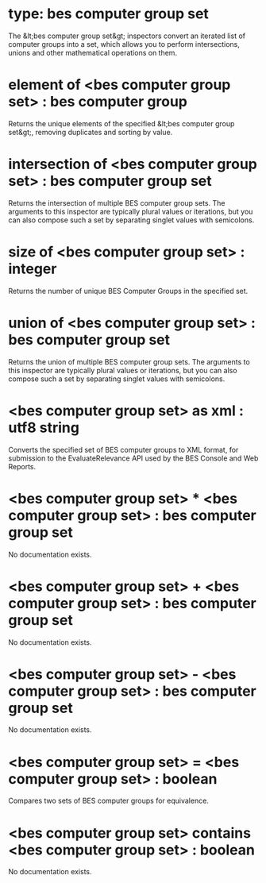 # type: bes computer group set

The &amp;lt;bes computer group set&amp;gt; inspectors convert an iterated list of computer groups into a set, which allows you to perform intersections, unions and other mathematical operations on them.

# element of &lt;bes computer group set&gt; : bes computer group

Returns the unique elements of the specified &amp;lt;bes computer group set&amp;gt;, removing duplicates and sorting by value.

# intersection of &lt;bes computer group set&gt; : bes computer group set

Returns the intersection of multiple BES computer group sets. The arguments to this inspector are typically plural values or iterations, but you can also compose such a set by separating singlet values with semicolons.

# size of &lt;bes computer group set&gt; : integer

Returns the number of unique BES Computer Groups in the specified set.

# union of &lt;bes computer group set&gt; : bes computer group set

Returns the union of multiple BES computer group sets. The arguments to this inspector are typically plural values or iterations, but you can also compose such a set by separating singlet values with semicolons.

# &lt;bes computer group set&gt; as xml : utf8 string

Converts the specified set of BES computer groups to XML format, for submission to the EvaluateRelevance API used by the BES Console and Web Reports.

# &lt;bes computer group set&gt; * &lt;bes computer group set&gt; : bes computer group set

No documentation exists.

# &lt;bes computer group set&gt; + &lt;bes computer group set&gt; : bes computer group set

No documentation exists.

# &lt;bes computer group set&gt; - &lt;bes computer group set&gt; : bes computer group set

No documentation exists.

# &lt;bes computer group set&gt; = &lt;bes computer group set&gt; : boolean

Compares two sets of BES computer groups for equivalence.

# &lt;bes computer group set&gt; contains &lt;bes computer group set&gt; : boolean

No documentation exists.
